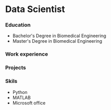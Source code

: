 # Data Scientist

### Education 
- Bachelor's Degree in Biomedical Engineering 
- Master's Degree in Biomedical Engineering

### Work experience 


### Projects 


### Skils
- Python
- MATLAB
- Microsoft office
